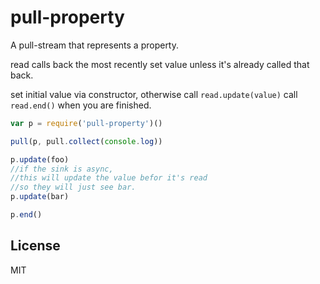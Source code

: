 # pull-property

A pull-stream that represents a property.

read calls back the most recently set value
unless it's already called that back.

set initial value via constructor,
otherwise call `read.update(value)`
call `read.end()` when you are finished.

``` js
var p = require('pull-property')()

pull(p, pull.collect(console.log))

p.update(foo)
//if the sink is async,
//this will update the value befor it's read
//so they will just see bar.
p.update(bar)

p.end()
```


## License

MIT
